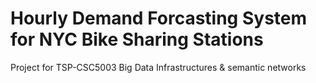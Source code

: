 # Hourly Demand Forcasting System for NYC Bike Sharing Stations

Project for TSP-CSC5003 Big Data Infrastructures & semantic networks
